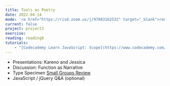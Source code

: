 ```yaml
---
title: Tools as Poetry
date: 2022-04-14
mode: '<a href="https://risd.zoom.us/j/97883162532" target="_blank">remote</a>'
current: false
project: project3
exercise: 
reading: reading8
tutorials:
	- "[Codecademy Learn JavaScript: Scope](https://www.codecademy.com/learn/introduction-to-javascript/modules/learn-javascript-scope), [Codecademy Learn JavaScript: Arrays](https://www.codecademy.com/learn/introduction-to-javascript/modules/learn-javascript-arrays), [Codecademy Learn JavaScript: Loops](https://www.codecademy.com/learn/introduction-to-javascript/modules/learn-javascript-loops)"
---
```


- Presentations: Kareno and Jessica
- Discussion: Function as Narrative
- Type Specimen [Small Groups Review](https://docs.google.com/spreadsheets/d/1WBiTwb1RcQhzgnds9JFp6vzfvYRPa4FVqLqSqKIMdIo/edit#gid=1010880196)
- JavaScript / jQuery Q&A (optional)